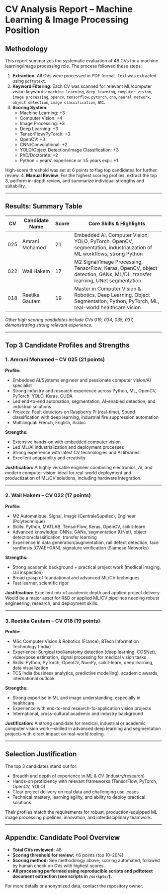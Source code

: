 # CV Analysis Report – Machine Learning & Image Processing Position

## Methodology

This report summarizes the systematic evaluation of 48 CVs for a machine learning/image processing role. The process followed these steps:

1. **Extraction**: All CVs were processed in PDF format. Text was extracted using `pdftotext`.
2. **Keyword Filtering**: Each CV was scanned for relevant ML/computer vision keywords: `machine learning`, `deep learning`, `computer vision`, `image processing`, `opencv`, `tensorflow`, `pytorch`, `cnn`, `neural network`, `object detection`, `image classification`, etc.
3. **Scoring System**:
    - Machine Learning: +3
    - Computer Vision: +4
    - Image Processing: +3
    - Deep Learning: +3
    - TensorFlow/PyTorch: +3
    - OpenCV: +3
    - CNN/Convolutional: +2
    - YOLO/Object Detection/Image Classification: +3
    - PhD/Doctorate: +2
    - Python + years’ experience or ≥5 years exp.: +1
    
High-score threshold was set at 6 points to flag top candidates for further review.
4. **Manual Review**: For the highest scoring profiles, extract the top 3, perform in-depth review, and summarize individual strengths and suitability.

---

## Results: Summary Table

| CV    | Candidate Name        | Score | Core Skills & Highlights                                                                                                      |
|-------|----------------------|-------|-----------------------------------------------------------------------------------------------------------------------------|
| 025   | Amrani Mohamed       | 21    | Embedded AI, Computer Vision, YOLO, PyTorch, OpenCV, segmentation, industrialization of ML workflows, strong Python          |
| 022   | Wail Hakem           | 17    | M2 Signal/Image Processing, TensorFlow, Keras, OpenCV, object detection, GANs, ML/DL, transfer learning, UNet segmentation   |
| 018   | Reetika Gautam       | 19    | Master in Computer Vision & Robotics, Deep Learning, Object Segmentation, Python, PyTorch, ML, real-world healthcare vision  |

*Other high scoring candidates include CVs 019, 034, 035, 037, demonstrating strong relevant experience.*

---

## Top 3 Candidate Profiles and Strengths

### **1. Amrani Mohamed – CV 025 (21 points)**
**Profile:**
- Embedded AI/Systems engineer and passionate computer vision/AI specialist
- Strong industry and research experience across Python, ML, OpenCV, PyTorch, YOLO, Keras, CUDA
- Led end-to-end automation, segmentation, AI-enabled detection, and industrial solutions
- Projects: Fault detectors on Raspberry Pi (real-time), Sound classification with deep learning, industrial fire suppression automation
- Multilingual: French, English, Arabic

**Strengths:**
- Extensive hands-on with embedded computer vision
- Led ML/AI industrialization and deployment processes
- Strong experience with latest CV technologies and AI libraries
- Excellent adaptability and creativity

**Justification:**
A highly versatile engineer combining electronics, AI, and modern computer vision: ideal for real-world deployment and productization of ML/CV solutions, including hardware integration.

---

### **2. Wail Hakem – CV 022 (17 points)**
**Profile:**
- M2 Automatique, Signal, Image (CentraleSupélec); Engineer (Polytechnique)
- Skills: Python, MATLAB, TensorFlow, Keras, OpenCV, scikit-learn
- Advanced knowledge: CNNs, GANs, segmentation (UNet), object detection/classification, transfer learning
- Experience in data generation/augmentation, rail defect detection, face synthesis (CVAE+GAN), signature verification (Siamese Networks)

**Strengths:**
- Strong academic background + practical project work (medical imaging, rail inspection)
- Broad grasp of foundational and advanced ML/CV techniques
- Fast learner, scientific rigor

**Justification:**
Excellent mix of academic depth and applied project delivery. Would be a major asset for R&D or applied ML/CV pipelines needing robust engineering, research, and deployment skills.

---

### **3. Reetika Gautam – CV 018 (19 points)**
**Profile:**
- MSc Computer Vision & Robotics (France); BTech Information Technology (India)
- Experience: Surgical tool/anatomy detection (deep learning, COSNet), video/pose estimation, signal processing for medical vision tasks
- Skills: Python, PyTorch, OpenCV, NumPy, scikit-learn, deep learning, data visualization
- TCS India (business analytics, predictive modelling), academic awards, international outlook

**Strengths:**
- Strong expertise in ML and image understanding, especially in healthcare
- Experience with end-to-end research-to-application vision projects
- International, cross-cultural academic and industry background

**Justification:**
A strong candidate for medical, industrial or academic computer vision work—skilled in advanced deep learning and segmentation projects with direct impact on real-world tooling.

---

## Selection Justification

The top 3 candidates stand out for:
- Breadth and depth of experience in ML & CV (industry/research)
- Hands-on proficiency with relevant frameworks (TensorFlow, PyTorch, OpenCV, YOLO)
- Clear project delivery on real data and challenging use-cases
- Technical mastery, learning agility, and ability to deploy practical solutions

Their profiles match the requirements for robust, production-equipped ML image processing pipelines, innovation, and interdisciplinary teamwork.

---

## Appendix: Candidate Pool Overview

- **Total CVs reviewed:** 48
- **Scoring threshold for review:** ≥6 points (top 10–20%)
- **Scoring method:** See methodology above; scoring automated, followed by human check on CVs with highest scores.
- **All processing performed using reproducible scripts and pdftotext document extraction (see scripts in `/scripts/`).**

For more details or anonymized data, contact the repository owner.
